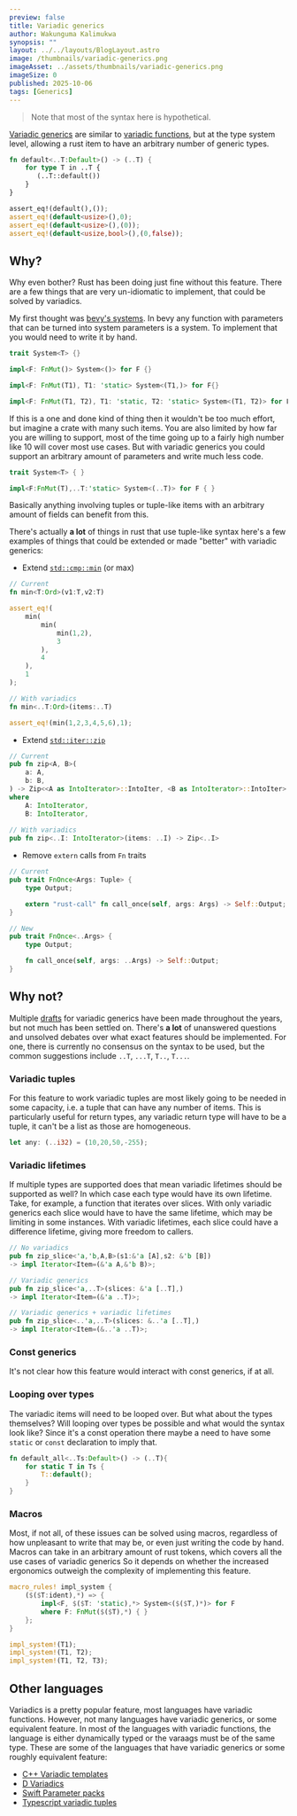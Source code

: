 ```yaml
---
preview: false
title: Variadic generics
author: Wakunguma Kalimukwa
synopsis: ""
layout: ../../layouts/BlogLayout.astro
image: /thumbnails/variadic-generics.png
imageAsset: ../assets/thumbnails/variadic-generics.png
imageSize: 0
published: 2025-10-06
tags: [Generics]
---
```


> Note that most of the syntax here is hypothetical.

[Variadic generics](https://en.wikipedia.org/wiki/Variadic_template) are similar to
[variadic functions](https://en.wikipedia.org/wiki/Variadic_function),
but at the type
system level, allowing a rust item to have an arbitrary number of generic types.

```rust
fn default<..T:Default>() -> (..T) {
    for type T in ..T {
       (..T::default())
    }
}

assert_eq!(default(),());
assert_eq!(default<usize>(),0);
assert_eq!(default<usize>(),(0));
assert_eq!(default<usize,bool>(),(0,false));
```

## Why?
Why even bother? Rust has been doing just fine without this feature.
There are a few things that are very un-idiomatic to implement, that could be solved by variadics.

My first thought was [bevy's systems](https://bevy-cheatbook.github.io/programming/systems.html). 
In bevy any function with parameters that can be 
turned into system parameters is a system. To implement that you would need to write it by hand.

```rust
trait System<T> {}

impl<F: FnMut()> System<()> for F {}

impl<F: FnMut(T1), T1: 'static> System<(T1,)> for F{} 

impl<F: FnMut(T1, T2), T1: 'static, T2: 'static> System<(T1, T2)> for F {}
```

If this is a one and done kind of thing then it wouldn't be too much effort, but imagine a crate
with many such items. You are also limited by how far you are willing to support, most of the time
going up to a fairly high number like 10 will cover most use cases. But with variadic generics 
you could support an arbitrary amount of parameters and write much less code.

```rust
trait System<T> { }

impl<F:FnMut(T),..T:'static> System<(..T)> for F { }
```

Basically anything involving tuples or tuple-like items with an arbitrary amount of
fields can benefit from this.

There's actually **a lot** of things in rust that use tuple-like syntax 
here's a few examples of things that could be extended or made "better" with variadic generics:

- Extend [`std::cmp::min`](https://doc.rust-lang.org/std/cmp/fn.min.html) (or max)

```rust
// Current
fn min<T:Ord>(v1:T,v2:T)

assert_eq!(
    min(
        min(
            min(1,2),
            3
        ),
        4
    ),
    1
);

// With variadics
fn min<..T:Ord>(items:..T)

assert_eq!(min(1,2,3,4,5,6),1);
```

- Extend [`std::iter::zip`](https://doc.rust-lang.org/std/iter/fn.zip.html)

```rust
// Current
pub fn zip<A, B>(
    a: A,
    b: B,
) -> Zip<<A as IntoIterator>::IntoIter, <B as IntoIterator>::IntoIter>
where
    A: IntoIterator,
    B: IntoIterator,
    
// With variadics
pub fn zip<..I: IntoIterator>(items: ..I) -> Zip<..I> 
```

- Remove `extern` calls from `Fn` traits

```rust
// Current
pub trait FnOnce<Args: Tuple> {
    type Output;

    extern "rust-call" fn call_once(self, args: Args) -> Self::Output;
}

// New
pub trait FnOnce<..Args> {
    type Output;

    fn call_once(self, args: ..Args) -> Self::Output;
}
```

## Why not?
Multiple [drafts](https://github.com/rust-lang/lang-team/blob/master/src/design_notes/variadic_generics.md)
for variadic generics have been made throughout the years, but not 
much has been settled on.
There's **a lot** of unanswered questions and unsolved debates over what exact features should 
be implemented. For one, there is currently no consensus on the syntax to be used,
but the common suggestions include `..T`, `...T`, `T..`, `T...`.

### Variadic tuples 
For this feature to work variadic tuples are most likely going to be needed in some capacity, i.e. a 
tuple that can have any number of items. This is particularly useful for return types, any variadic
return type will have to be a tuple, it can't be a list as those are homogeneous.

```rust
let any: (..i32) = (10,20,50,-255);
```

### Variadic lifetimes
If multiple types are supported does that mean variadic lifetimes should be supported as well?
In which case each type would have its own lifetime. Take, for example, a function that iterates over 
slices. With only variadic generics each slice would have to have the same lifetime,
which may be limiting in some instances. 
With variadic lifetimes, each slice could have a difference lifetime, giving more freedom to callers.

```rust
// No variadics
pub fn zip_slice<'a,'b,A,B>(s1:&'a [A],s2: &'b [B]) 
-> impl Iterator<Item=(&'a A,&'b B)>;

// Variadic generics
pub fn zip_slice<'a,..T>(slices: &'a [..T],) 
-> impl Iterator<Item=(&'a ..T)>;

// Variadic generics + variadic lifetimes
pub fn zip_slice<..'a,..T>(slices: &..'a [..T],) 
-> impl Iterator<Item=(&..'a ..T)>;
```

### Const generics
It's not clear how this feature would interact with const generics, if at all.

### Looping over types
The variadic items will need to be looped over. But what about the types themselves? Will looping 
over types be possible and what would the syntax look like? Since it's a const operation there
maybe a need to have some `static` or `const` declaration to imply that.

```rust
fn default_all<..Ts:Default>() -> (..T){
    for static T in Ts {
        T::default();
    } 
}
```

### Macros
Most, if not all, of these issues can be solved using macros, regardless of how unpleasant to write
that may be, or even just writing the code by hand. Macros can take in an arbitrary amount of rust
tokens, which covers all the use cases of variadic generics So it depends on whether the increased
ergonomics outweigh the complexity of implementing this feature.

```rust
macro_rules! impl_system {
    ($($T:ident),*) => {
        impl<F, $($T: 'static),*> System<($($T,)*)> for F
        where F: FnMut($($T),*) { }
    };
}

impl_system!(T1);
impl_system!(T1, T2);
impl_system!(T1, T2, T3);
```

## Other languages
Variadics is a pretty popular feature, most languages have variadic functions. However, 
not many languages have variadic generics, or some equivalent feature. 
In most of the languages with variadic functions, the language is either dynamically 
typed or the varaags must be of the same type.
These are some of the languages that have variadic generics or some roughly 
equivalent feature:

- [C++ Variadic templates](https://gcc.gnu.org/wiki/variadic-templates)
- [D Variadics](https://dlang.org/articles/variadic-function-templates.html)
- [Swift Parameter packs](https://www.swift.org/blog/pack-iteration/)
- [Typescript variadic tuples](https://www.typescriptlang.org/docs/handbook/release-notes/typescript-4-0.html#variadic-tuple-types)
